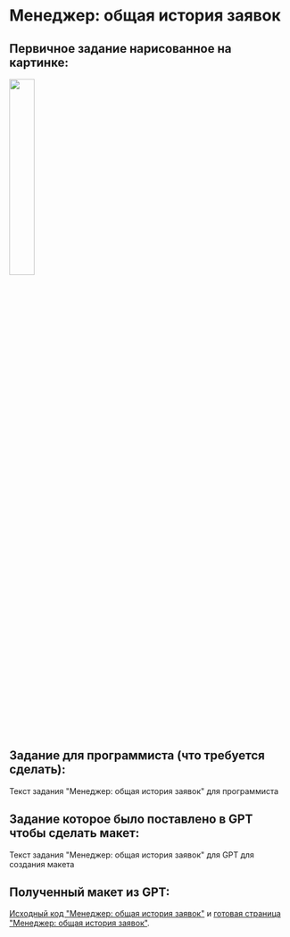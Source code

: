# Менеджер: общая история заявок

## Первичное задание нарисованное на картинке:
<p >
    <img src="/wiki/manager-orders-history-all.jpg" width="30%">
</p>

## Задание для программиста (что требуется сделать):

Текст задания "Менеджер: общая история заявок" для программиста

## Задание которое было поставлено в GPT чтобы сделать макет:

Текст задания "Менеджер: общая история заявок" для GPT для создания макета

## Полученный макет из GPT:

[Исходный код "Менеджер: общая история заявок"](/wiki/pages/manager-orders-history-all.html) и <a href="https://htmlpreview.github.io?https://github.com/matveynator/restar/blob/main/wiki/pages/manager-orders-history-all.html">готовая страница "Менеджер: общая история заявок"</a>.
